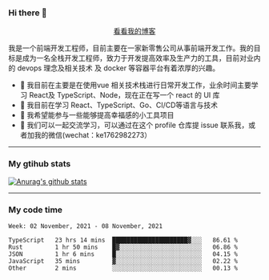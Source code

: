 ### Hi there 👋

<p align="center">
  <a href="https://real-jacket.github.io/">看看我的博客</a>
</p>

我是一个前端开发工程师，目前主要在一家新零售公司从事前端开发工作。我的目标是成为一名全栈开发工程师，致力于开发提高效率及生产力的工具，目前对业内的 devops 理念及相关技术 及 docker 等容器平台有着浓厚的兴趣。

- 🔭 我目前在主要是在使用vue 相关技术栈进行日常开发工作，业余时间主要学习 React及 TypeScript、Node，现在正在写一个 react 的 UI 库 
- 🌱 我目前在学习 React、TypeScript、Go、CI/CD等语言与技术
- 👯 我希望能参与一些能够提高幸福感的小工具项目
- 💬 我们可以一起交流学习，可以通过在这个 profile 仓库提 issue 联系我，或者加我的微信(wechat：ke1762982273）

***

### My gtihub stats

[![Anurag's github stats](https://github-readme-stats.vercel.app/api?username=real-jacket)](https://github.com/anuraghazra/github-readme-stats)

***

### My code time

<!--START_SECTION:waka-->
```text
Week: 02 November, 2021 - 08 November, 2021

TypeScript   23 hrs 14 mins  █████████████████████▓░░░   86.61 % 
Rust         1 hr 50 mins    █▓░░░░░░░░░░░░░░░░░░░░░░░   06.86 % 
JSON         1 hr 6 mins     █░░░░░░░░░░░░░░░░░░░░░░░░   04.15 % 
JavaScript   35 mins         ▓░░░░░░░░░░░░░░░░░░░░░░░░   02.22 % 
Other        2 mins          ░░░░░░░░░░░░░░░░░░░░░░░░░   00.13 % 
```
<!--END_SECTION:waka-->
